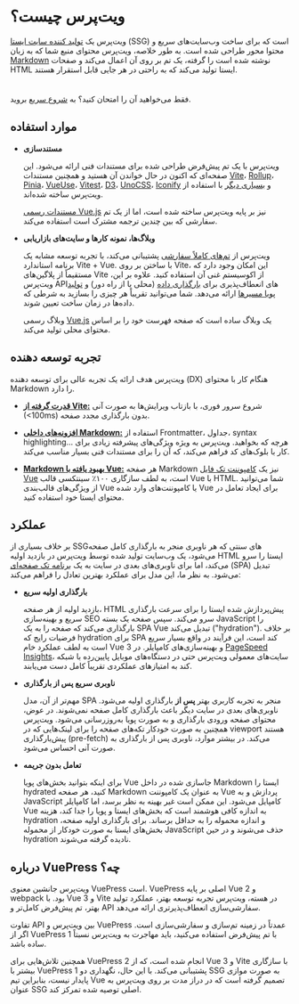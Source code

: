 # ویت‌پرس چیست؟

ویت‌پرس یک [تولید کننده سایت ایستا](https://en.wikipedia.org/wiki/Static_site_generator) (SSG) است که برای ساخت وب‌سایت‌های سریع و محتوا محور طراحی شده است. به طور خلاصه، ویت‌پرس محتوای منبع شما که به زبان [Markdown](https://en.wikipedia.org/wiki/Markdown) نوشته شده است را گرفته، یک تم بر روی آن اعمال می‌کند و صفحات HTML ایستا تولید می‌کند که به راحتی در هر جایی قابل استقرار هستند.

<div class="tip custom-block" style="padding-top: 8px">

فقط می‌خواهید آن را امتحان کنید؟ به [شروع سریع](./getting-started) بروید.

</div>

## موارد استفاده

- **مستندسازی**

  ویت‌پرس با یک تم پیش‌فرض طراحی شده برای مستندات فنی ارائه می‌شود. این صفحه‌ای که اکنون در حال خواندن آن هستید و همچنین مستندات [Vite](https://vitejs.dev/)، [Rollup](https://rollupjs.org/)، [Pinia](https://pinia.vuejs.org/)، [VueUse](https://vueuse.org/)، [Vitest](https://vitest.dev/)، [D3](https://d3js.org/)، [UnoCSS](https://unocss.dev/)، [Iconify](https://iconify.design/) و [بسیاری دیگر](https://www.vuetelescope.com/explore?framework.slug=vitepress) با استفاده از ویت‌پرس ساخته شده‌اند.

  [مستندات رسمی Vue.js](https://vuejs.org/) نیز بر پایه ویت‌پرس ساخته شده است، اما از یک تم سفارشی که بین چندین ترجمه مشترک است استفاده می‌کند.

- **وبلاگ‌ها، نمونه کارها و سایت‌های بازاریابی**

  ویت‌پرس از [تم‌های کاملاً سفارشی](./custom-theme) پشتیبانی می‌کند، با تجربه توسعه مشابه یک برنامه استاندارد Vite + Vue. با ساختن بر روی Vite، این امکان وجود دارد که مستقیماً از پلاگین‌های Vite از اکوسیستم غنی آن استفاده کنید. علاوه بر این، ویت‌پرس API‌های انعطاف‌پذیری برای [بارگذاری داده](./data-loading) (محلی یا از راه دور) و [تولید پویا مسیرها](./routing#dynamic-routes) ارائه می‌دهد. شما می‌توانید تقریباً هر چیزی را بسازید به شرطی که داده‌ها در زمان ساخت تعیین شوند.

  وبلاگ رسمی [Vue.js](https://blog.vuejs.org/) یک وبلاگ ساده است که صفحه فهرست خود را بر اساس محتوای محلی تولید می‌کند.

## تجربه توسعه دهنده

ویت‌پرس هدف ارائه یک تجربه عالی برای توسعه دهنده (DX) هنگام کار با محتوای Markdown را دارد.

- **[قدرت گرفته از Vite:](https://vitejs.dev/)** شروع سرور فوری، با بازتاب ویرایش‌ها به صورت آنی (<100ms) بدون بارگذاری مجدد صفحه.

- **[افزونه‌های داخلی Markdown:](./markdown)** استفاده از Frontmatter، جداول، syntax highlighting... هرچه که بخواهید. ویت‌پرس به ویژه ویژگی‌های پیشرفته زیادی برای کار با بلوک‌های کد فراهم می‌کند، که آن را برای مستندات فنی بسیار مناسب می‌کند.

- **[Markdown بهبود یافته با Vue:](./using-vue)** هر صفحه Markdown نیز یک [کامپوننت تک فایل Vue](https://vuejs.org/guide/scaling-up/sfc.html) است، به لطف سازگاری ۱۰۰٪ سینتکسی قالب Vue با HTML. شما می‌توانید از ویژگی‌های قالب‌بندی Vue یا کامپوننت‌های وارد شده Vue برای ایجاد تعامل در محتوای ایستا خود استفاده کنید.

## عملکرد

بر خلاف بسیاری از SSG‌های سنتی که هر ناوبری منجر به بارگذاری کامل صفحه می‌شود، یک وب‌سایت تولید شده توسط ویت‌پرس در بازدید اولیه HTML ایستا را سرو می‌کند، اما برای ناوبری‌های بعدی در سایت به یک [برنامه تک صفحه‌ای](https://en.wikipedia.org/wiki/Single-page_application) (SPA) تبدیل می‌شود. به نظر ما، این مدل برای عملکرد بهترین تعادل را فراهم می‌کند:

- **بارگذاری اولیه سریع**

  بازدید اولیه از هر صفحه، HTML پیش‌پردازش شده ایستا را برای سرعت بارگذاری سریع و بهینه‌سازی SEO سرو می‌کند. سپس صفحه یک بسته JavaScript را بارگذاری می‌کند که صفحه را به یک SPA Vue تبدیل می‌کند ("hydration"). بر خلاف فرضیات رایج که hydration برای SPA کند است، این فرآیند در واقع بسیار سریع است به لطف عملکرد خام Vue 3 و بهینه‌سازی‌های کامپایلر. در [PageSpeed Insights](https://pagespeed.web.dev/report?url=https%3A%2F%2Fvitepress.dev%2F)، سایت‌های معمولی ویت‌پرس حتی در دستگاه‌های موبایل پایین‌رده با شبکه کند به امتیازهای عملکردی تقریباً کامل دست می‌یابند.

- **ناوبری سریع پس از بارگذاری**

  مهم‌تر از آن، مدل SPA منجر به تجربه کاربری بهتر **پس از** بارگذاری اولیه می‌شود. ناوبری‌های بعدی در سایت دیگر باعث بارگذاری کامل صفحه نمی‌شوند. در عوض، محتوای صفحه ورودی بارگذاری و به صورت پویا به‌روزرسانی می‌شود. ویت‌پرس همچنین به صورت خودکار تکه‌های صفحه را برای لینک‌هایی که در viewport هستند پیش‌بارگذاری (pre-fetch) می‌کند. در بیشتر موارد، ناوبری پس از بارگذاری به صورت آنی احساس می‌شود.

- **تعامل بدون جریمه**

  برای اینکه بتوانید بخش‌های پویا Vue جاسازی شده در داخل Markdown ایستا را hydrated کنید، هر صفحه Markdown به عنوان یک کامپوننت Vue پردازش و به JavaScript کامپایل می‌شود. این ممکن است غیر بهینه به نظر برسد، اما کامپایلر Vue به اندازه کافی هوشمند است که بخش‌های ایستا و پویا را جدا کند، هزینه hydration و اندازه محموله را به حداقل برساند. برای بارگذاری اولیه صفحه، بخش‌های ایستا به صورت خودکار از محموله JavaScript حذف می‌شوند و در حین hydration نادیده گرفته می‌شوند.

## درباره VuePress چه؟

ویت‌پرس جانشین معنوی VuePress است. VuePress اصلی بر پایه Vue 2 و webpack بود. با Vue 3 و Vite در هسته، ویت‌پرس تجربه توسعه بهتر، عملکرد تولید بهتر، تم پیش‌فرض کامل‌تر و API سفارشی‌سازی انعطاف‌پذیرتری ارائه می‌دهد.

تفاوت API بین ویت‌پرس و VuePress عمدتاً در زمینه تم‌سازی و سفارشی‌سازی است. اگر از VuePress 1 با تم پیش‌فرض استفاده می‌کنید، باید مهاجرت به ویت‌پرس نسبتاً ساده باشد.

همچنین تلاش‌هایی برای VuePress 2 انجام شده است، که از Vue 3 و Vite با سازگاری بیشتر با VuePress 1 پشتیبانی می‌کند. با این حال، نگهداری دو SSG به صورت موازی پایدار نیست، بنابراین تیم Vue تصمیم گرفته است که در دراز مدت بر روی ویت‌پرس به عنوان SSG اصلی توصیه شده تمرکز کند.